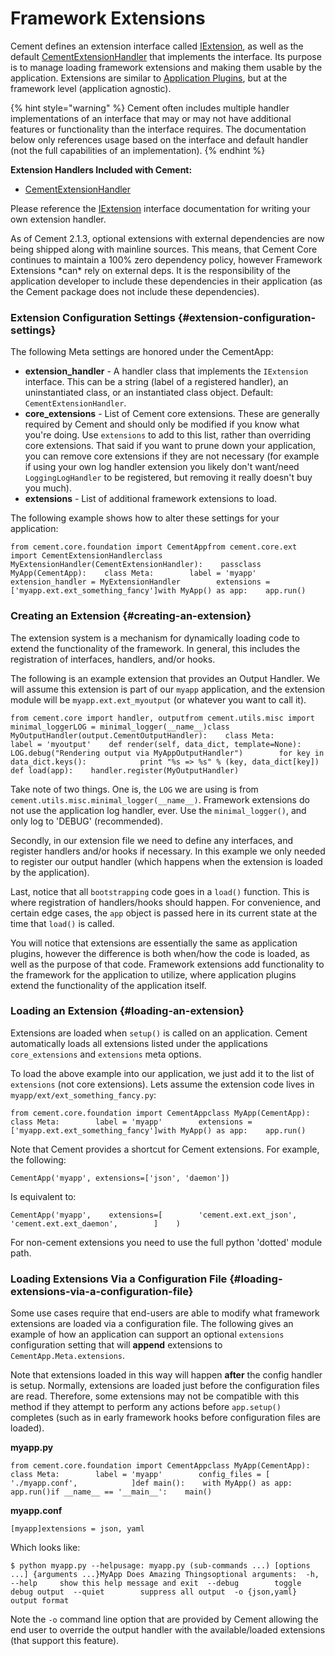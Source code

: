 # Framework Extensions

Cement defines an extension interface called [IExtension](https://docs.builtoncement.com/%7B%7B%20version%20%7D%7D/api/core/extension.html#cement.core.extension.IExtension), as well as the default [CementExtensionHandler](https://docs.builtoncement.com/%7B%7B%20version%20%7D%7D/api/core/extension.html#cement.core.extension.CementExtensionHandler) that implements the interface. Its purpose is to manage loading framework extensions and making them usable by the application. Extensions are similar to [Application Plugins](https://docs.builtoncement.com/%7B%7B%20version%20%7D%7D/dev/plugins.html), but at the framework level \(application agnostic\).

{% hint style="warning" %}
Cement often includes multiple handler implementations of an interface that may or may not have additional features or functionality than the interface requires.  The documentation below only references usage based on the interface and default handler \(not the full capabilities of an implementation\).
{% endhint %}

**Extension Handlers Included with Cement:**

* ​[CementExtensionHandler](https://docs.builtoncement.com/%7B%7B%20version%20%7D%7D/api/core/extension.html#cement.core.extension.CementExtensionHandler)​

Please reference the [IExtension](https://docs.builtoncement.com/%7B%7B%20version%20%7D%7D/api/core/extension.html#cement.core.extension.IExtension) interface documentation for writing your own extension handler.

 As of Cement 2.1.3, optional extensions with external dependencies are now being shipped along with mainline sources. This means, that Cement Core continues to maintain a 100% zero dependency policy, however Framework Extensions \*can\* rely on external deps. It is the responsibility of the application developer to include these dependencies in their application \(as the Cement package does not include these dependencies\).

### Extension Configuration Settings {#extension-configuration-settings}

The following Meta settings are honored under the CementApp:

* **extension\_handler** - A handler class that implements the `IExtension` interface. This can be a string \(label of a registered handler\), an uninstantiated class, or an instantiated class object. Default: `CementExtensionHandler`.
* **core\_extensions** - List of Cement core extensions. These are generally required by Cement and should only be modified if you know what you're doing. Use `extensions` to add to this list, rather than overriding core extensions. That said if you want to prune down your application, you can remove core extensions if they are not necessary \(for example if using your own log handler extension you likely don't want/need `LoggingLogHandler` to be registered, but removing it really doesn't buy you much\).
* **extensions** - List of additional framework extensions to load.

The following example shows how to alter these settings for your application:

```text
from cement.core.foundation import CementAppfrom cement.core.ext import CementExtensionHandler​class MyExtensionHandler(CementExtensionHandler):    pass​class MyApp(CementApp):    class Meta:        label = 'myapp'        extension_handler = MyExtensionHandler        extensions = ['myapp.ext.ext_something_fancy']​with MyApp() as app:    app.run()
```

### Creating an Extension {#creating-an-extension}

The extension system is a mechanism for dynamically loading code to extend the functionality of the framework. In general, this includes the registration of interfaces, handlers, and/or hooks.

The following is an example extension that provides an Output Handler. We will assume this extension is part of our `myapp` application, and the extension module will be `myapp.ext.ext_myoutput` \(or whatever you want to call it\).

```text
from cement.core import handler, outputfrom cement.utils.misc import minimal_logger​LOG = minimal_logger(__name__)​class MyOutputHandler(output.CementOutputHandler):    class Meta:        label = 'myoutput'​    def render(self, data_dict, template=None):        LOG.debug("Rendering output via MyAppOutputHandler")        for key in data_dict.keys():            print "%s => %s" % (key, data_dict[key])​def load(app):    handler.register(MyOutputHandler)
```

Take note of two things. One is, the `LOG` we are using is from `cement.utils.misc.minimal_logger(__name__)`. Framework extensions do not use the application log handler, ever. Use the `minimal_logger()`, and only log to 'DEBUG' \(recommended\).

Secondly, in our extension file we need to define any interfaces, and register handlers and/or hooks if necessary. In this example we only needed to register our output handler \(which happens when the extension is loaded by the application\).

Last, notice that all `bootstrapping` code goes in a `load()` function. This is where registration of handlers/hooks should happen. For convenience, and certain edge cases, the `app` object is passed here in its current state at the time that `load()` is called.

You will notice that extensions are essentially the same as application plugins, however the difference is both when/how the code is loaded, as well as the purpose of that code. Framework extensions add functionality to the framework for the application to utilize, where application plugins extend the functionality of the application itself.

### Loading an Extension {#loading-an-extension}

Extensions are loaded when `setup()` is called on an application. Cement automatically loads all extensions listed under the applications `core_extensions` and `extensions` meta options.

To load the above example into our application, we just add it to the list of `extensions` \(not core extensions\). Lets assume the extension code lives in `myapp/ext/ext_something_fancy.py`:

```text
from cement.core.foundation import CementApp​class MyApp(CementApp):    class Meta:        label = 'myapp'        extensions = ['myapp.ext.ext_something_fancy']​with MyApp() as app:    app.run()
```

Note that Cement provides a shortcut for Cement extensions. For example, the following:

```text
CementApp('myapp', extensions=['json', 'daemon'])
```

Is equivalent to:

```text
CementApp('myapp',    extensions=[        'cement.ext.ext_json',        'cement.ext.ext_daemon',        ]    )
```

For non-cement extensions you need to use the full python 'dotted' module path.

### Loading Extensions Via a Configuration File {#loading-extensions-via-a-configuration-file}

Some use cases require that end-users are able to modify what framework extensions are loaded via a configuration file. The following gives an example of how an application can support an optional `extensions` configuration setting that will **append** extensions to `CementApp.Meta.extensions`.

Note that extensions loaded in this way will happen **after** the config handler is setup. Normally, extensions are loaded just before the configuration files are read. Therefore, some extensions may not be compatible with this method if they attempt to perform any actions before `app.setup()` completes \(such as in early framework hooks before configuration files are loaded\).

**myapp.py**

```text
from cement.core.foundation import CementApp​class MyApp(CementApp):    class Meta:        label = 'myapp'        config_files = [            './myapp.conf',            ]​def main():    with MyApp() as app:        app.run()​if __name__ == '__main__':    main()
```

**myapp.conf**

```text
[myapp]extensions = json, yaml
```

Which looks like:

```text
$ python myapp.py --helpusage: myapp.py (sub-commands ...) [options ...] {arguments ...}​MyApp Does Amazing Things​optional arguments:  -h, --help     show this help message and exit  --debug        toggle debug output  --quiet        suppress all output  -o {json,yaml} output format
```

Note the `-o` command line option that are provided by Cement allowing the end user to override the output handler with the available/loaded extensions \(that support this feature\).

